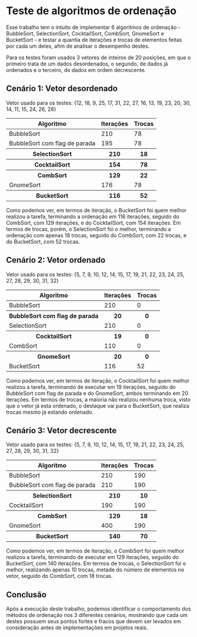 <h1>Teste de algoritmos de ordenação</h1>
<p>Esse trabalho tem o intuito de implementar 6 algoritmos de ordenação - BubbleSort, SelectionSort, CocktailSort, CombSort, GnomeSort e BucketSort - e testar a quantia de iterações e trocas de elementos feitas por cada um deles, afim de analisar o desempenho destes.</p>
<p>Para os testes foram usados 3 vetores de inteiros de 20 posições, em que o primeiro trata de um dados desordenados, o segundo, de dados já ordenados e o terceiro, de dados em ordem decrescente.</p>

<h2>Cenário 1: Vetor desordenado</h2>
<p>Vetor usado para os testes: {12, 18, 9, 25, 17, 31, 22, 27, 16, 13, 19, 23, 20, 30, 14, 11, 15, 24, 26, 28}</p>

<div align="center">
  <table>
  <thead>
    <tr>
      <th>Algoritmo</th>
      <th>Iterações</th>
      <th>Trocas</th>
    </tr>
  </thead>
  <tbody>
    <tr>
      <td>BubbleSort</td>
      <td>210</td>
      <td>78</td>
    </tr>
    <tr>
      <td>BubbleSort com flag de parada</td>
      <td>195</td>
      <td>78</td>
    </tr>
    <tr>
      <th>SelectionSort</th>
      <th>210</th>
      <th>18</th>
    </tr>
    <tr>
      <th>CocktailSort</th>
      <th>154</th>
      <th>78</th>
    </tr>
    <tr>
      <th>CombSort</th>
      <th>129</th>
      <th>22</th>
    </tr>
    <tr>
      <td>GnomeSort</td>
      <td>176</td>
      <td>78</td>
    </tr>
    <tr>
      <th>BucketSort</th>
      <th>116</th>
      <th>52</th>
    </tr>
  </tbody>
</table>
</div>

<p>Como podemos ver, em termos de iteração, o BucketSort foi quem melhor realizou a tarefa, terminando a ordenação em 116 iterações, seguido do CombSort, com 129 iterações, e do CocktailSort, com 154 iterações. Em termos de trocas, porém, o SelectionSort foi o melhor, terminando a ordenação com apenas 18 trocas, seguido do CombSort, com 22 trocas, e do BucketSort, com 52 trocas.</p>

<h2>Cenário 2: Vetor ordenado</h2>
<p>Vetor usado para os testes: {5, 7, 9, 10, 12, 14, 15, 17, 19, 21, 22, 23, 24, 25, 27, 28, 29, 30, 31, 32}</p>

<div align="center">
  <table>
  <thead>
    <tr>
      <th>Algoritmo</th>
      <th>Iterações</th>
      <th>Trocas</th>
    </tr>
  </thead>
  <tbody>
    <tr>
      <td>BubbleSort</td>
      <td>210</td>
      <td>0</td>
    </tr>
    <tr>
      <th>BubbleSort com flag de parada</th>
      <th>20</th>
      <th>0</th>
    </tr>
    <tr>
      <td>SelectionSort</td>
      <td>210</td>
      <td>0</td>
    </tr>
    <tr>
      <th>CocktailSort</th>
      <th>19</th>
      <th>0</th>
    </tr>
    <tr>
      <td>CombSort</td>
      <td>110</td>
      <td>0</td>
    </tr>
    <tr>
      <th>GnomeSort</th>
      <th>20</th>
      <th>0</th>
    </tr>
    <tr>
      <td>BucketSort</td>
      <td>116</td>
      <td>52</td>
    </tr>
  </tbody>
</table>
</div>

<p>Como podemos ver, em termos de iteração, o CocktailSort foi quem melhor realizou a tarefa, terminando de executar em 19 iterações, seguido do BubbleSort com flag de parada e do GnomeSort, ambos terminando em 20 iterações. Em termos de trocas, a maioria não realizou nenhuma troca, visto que o vetor já esta ordenado, o destaque vai para o BucketSort, que realiza trocas mesmo já estando ordenado.</p>

<h2>Cenário 3: Vetor decrescente</h2>
<p>Vetor usado para os testes: {5, 7, 9, 10, 12, 14, 15, 17, 19, 21, 22, 23, 24, 25, 27, 28, 29, 30, 31, 32}</p>

<div align="center">
  <table>
  <thead>
    <tr>
      <th>Algoritmo</th>
      <th>Iterações</th>
      <th>Trocas</th>
    </tr>
  </thead>
  <tbody>
    <tr>
      <td>BubbleSort</td>
      <td>210</td>
      <td>190</td>
    </tr>
    <tr>
      <td>BubbleSort com flag de parada</td>
      <td>210</td>
      <td>190</td>
    </tr>
    <tr>
      <th>SelectionSort</th>
      <th>210</th>
      <th>10</th>
    </tr>
    <tr>
      <td>CocktailSort</td>
      <td>190</td>
      <td>190</td>
    </tr>
    <tr>
      <th>CombSort</th>
      <th>129</th>
      <th>18</th>
    </tr>
    <tr>
      <td>GnomeSort</td>
      <td>400</td>
      <td>190</td>
    </tr>
    <tr>
      <th>BucketSort</th>
      <th>140</th>
      <th>70</th>
    </tr>
  </tbody>
</table>
</div>

<p>Como podemos ver, em termos de iteração, o CombSort foi quem melhor realizou a tarefa, terminando de executar em 129 iterações, seguido do BucketSort, com 140 iterações. Em termos de trocas, o SelectionSort foi o melhor, realizando apenas 10 trocas, metade do número de elementos no vetor, seguido do CombSort, com 18 trocas.</p>

<h2>Conclusão</h2>
<p>Após a execução deste trabalho, podemos identificar o comportamento dos métodos de ordenação nos 3 diferentes cenários, mostrando que cada um destes possuem seus pontos fortes e fracos que devem ser levados em consideração antes de implementações em projetos reais.</p>
